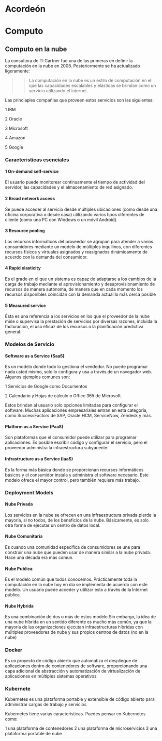 # Acordeón

# Computo 
## Computo en la nube
La consultora de TI Gartner fue una de las primeras en definir la computación en la nube en 2008. Posteriormente 
se ha actualizado ligeramente:

>> La computación en la nube es un estilo de computación en el que las capacidades  escalables y elásticas  se brindan como un servicio utilizando el Internet.

Las princiaples compañias que proveen estos servicios son las siguientes:

1 IBM

2 Oracle

3 Microsoft

4 Amazon

5 Google


### Caracteristicas esenciales
#### 1 On-demand self-service

El usuario puede monitorear continuamente el tiempo de actividad del servidor, las capacidades y el almacenamiento de red asignado.

#### 2 Broad network access

Se puede acceder al servicio desde múltiples ubicaciones (como desde una oficina corporativa o desde casa) utilizando varios tipos diferentes de cliente (como una PC con Windows o un móvil Android).

#### 3 Resource pooling 

Los recursos informáticos del proveedor se agrupan para atender a varios consumidores mediante un modelo de múltiples inquilinos, con diferentes recursos físicos y virtuales asignados y reasignados dinámicamente de acuerdo con la demanda del consumidor.

#### 4 Rapid elasticity

Es el grado en el que un sistema es capaz de adaptarse a los cambios de la carga de trabajo mediante el aprovisionamiento y desaprovisionamiento de recursos de manera autónoma, de manera que en cada momento los recursos disponibles coincidan con la demanda actual lo más cerca posible

#### 5 Measured service

Ésta es una referencia a los servicios en los que el proveedor de la nube mide o supervisa la prestación de servicios por diversas razones, incluida la facturación, el uso eficaz de los recursos o la planificación predictiva general.

### Modelos de Servicio

#### Software as a Service (SaaS)

Es un modelo donde todo lo gestiona el vendedor. No puede programar nada usted mismo, solo lo configura y usa a través de un navegador web. Algunos ejemplos comunes son:

 1 Servicios de Google como Documentos

 2 Calendario y Hojas de cálculo o Office 365 de Microsoft.

 Estos brindan al usuario solo opciones limitadas para configurar el software. Muchas aplicaciones empresariales entran en esta categoría, como SuccessFactors de SAP, Oracle HCM, ServiceNow, Zendesk y más.

#### Platform as a Service (PaaS)

Son plataformas que el consumidor puede utilizar para programar aplicaciones. Es posible escribir código y configurar el servicio, pero el proveedor administra la infraestructura subyacente.

#### Infrastructure as a Service (IaaS)

Es la forma más básica donde se proporcionan recursos informáticos básicos y el consumidor instala y administra el software necesario. Este modelo ofrece el mayor control, pero también requiere más trabajo.


### Deployment Models

#### Nube Privada

Los servicios en la nube se ofrecen en una infraestructura privada.pierde la mayoría, si no todos, de los beneficios de la nube. Básicamente, es solo otra forma de ejecutar un centro de datos local. 

#### Nube Comunitaria

Es cuando una comunidad específica de consumidores se une para construir una nube que pueden usar de manera similar a la nube privada. Hace una década era más comun.

#### Nube Publica

Es el modelo común que todos conocemos. Prácticamente toda la computación en la nube hoy en día se implementa de acuerdo con este modelo. Un usuario puede acceder y utilizar esto a través de la Internet pública.

#### Nube Hybrida

Es una combinación de dos o más de estos
modelo.Sin embargo, la idea de una nube híbrida en un sentido diferente es mucho más común, ya que la mayoría de las organizaciones ejecutan infraestructuras híbridas con múltiples proveedores de nube y sus propios centros de datos (no en la nube)

### Docker

Es un proyecto de código abierto que automatiza el despliegue de aplicaciones dentro de contenedores de software, proporcionando una capa adicional de abstracción y automatización de virtualización de aplicaciones en múltiples sistemas operativos

### Kubernete

Kubernetes es una plataforma portable y extensible de código abierto para administrar cargas de trabajo y servicios. 

Kubernetes tiene varias características. Puedes pensar en Kubernetes como:

  
1 una plataforma de contenedores
2 una plataforma de microservicios
3 una plataforma portable de nube